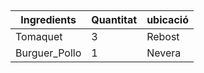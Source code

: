 ## 



| Ingredients   | Quantitat | ubicació         |
|---------------|-----------|------------------|
| Tomaquet      | 3         | Rebost           |
| Burguer_Pollo | 1         | Nevera           |


